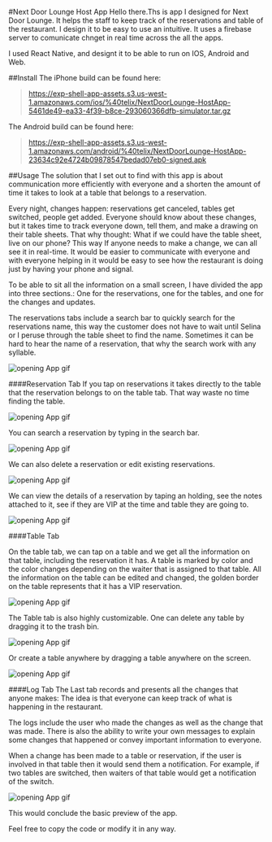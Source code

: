 #Next Door Lounge Host App
Hello there.Ths is app I designed for Next Door Lounge. It helps the staff to keep track of the reservations and table of the restaurant. I design it to be easy to use an intuitive. It uses a firebase server to comunicate chnget in real time across the all the apps.

I used React Native, and designt it to be able to run on IOS, Android and Web.


##Install
The iPhone build can be found here:
>https://exp-shell-app-assets.s3.us-west-1.amazonaws.com/ios/%40telix/NextDoorLounge-HostApp-5461de49-ea33-4f39-b8ce-293060366dfb-simulator.tar.gz

The Android build can be found here:
>https://exp-shell-app-assets.s3.us-west-1.amazonaws.com/android/%40telix/NextDoorLounge-HostApp-23634c92e4724b09878547bedad07eb0-signed.apk

##Usage
The solution that I set out to find with this app is about communication more efficiently with everyone and a shorten the amount of time it takes to look at a table that belongs to a reservation.

Every night, changes happen: reservations get canceled, tables get switched, people get added.
Everyone should know about these changes, but it takes time to track everyone down, tell them, and make a drawing on their table sheets.
That why thought: What if we could have the table sheet, live on our phone?  This way If anyone needs to make a change, we can all see it in real-time.
It would be easier to communicate with everyone and with everyone helping in it would be easy to see how the restaurant is doing just by having your phone and signal.


To be able to sit all the information on a small screen, I have divided the app into three sections.:
One for the reservations, one for the tables, and one for the changes and updates.

The reservations tabs include a search bar to quickly search for the reservations name, this way the customer does not have to wait until Selina or I peruse through the table sheet to find the name.  Sometimes it can be hard to hear the name of a reservation, that why the search work with any syllable.

![opening App gif](assets/screen_captures/gifs/Open_App.gif)

####Reservation Tab
If you tap on reservations it takes directly to the table that the reservation belongs to on the table tab. That way waste no time finding the table.

![opening App gif](assets/screen_captures/gifs/resevation_click.gif)

You can search a reservation by typing in the search bar.

![opening App gif](assets/screen_captures/gifs/Reservation_Search.gif)

We can also delete a reservation or edit existing reservations.

![opening App gif](assets/screen_captures/gifs/Delete_and_edit_Reservation.gif)


We can view the details of a reservation by taping an holding, see the notes attached to it, see if they are VIP at the time and table they are going to.

![opening App gif](assets/screen_captures/gifs/resevation_details.gif)

####Table Tab

On the table tab, we can tap on a table and we get all the information on that table, including the reservation it has.
A table is marked by color and the color changes depending on the waiter that is assigned to that table. All the information on the table can be edited and changed, the golden border on the table represents that it has a VIP reservation.

![opening App gif](assets/screen_captures/gifs/Table_Detail.gif)


The Table tab is also highly customizable. One can delete any table by dragging it to the trash bin.


![opening App gif](assets/screen_captures/gifs/Table_delete.gif)


Or create a table anywhere by dragging a table anywhere on the screen.


![opening App gif](assets/screen_captures/gifs/Table_create.gif)

####Log Tab
The Last tab records and presents all the changes that anyone makes: The idea is that everyone can keep track of what is happening in the restaurant.

The logs include the user who made the changes as well as the change that was made.
There is also the ability to write your own messages to explain some changes that happened or convey important information to everyone.

When a change has been made to a table or reservation, if the user is involved in that table then it would send them a notification.
For example, if two tables are switched, then waiters of that table would get a notification of the switch.

![opening App gif](assets/screen_captures/gifs/Logs_show.gif)


This would conclude the basic preview of the app.

Feel free to copy the code or modify it in any way.


